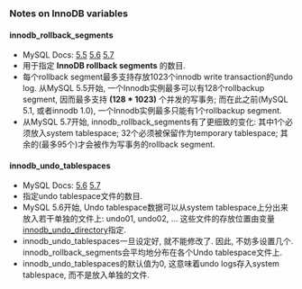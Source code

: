 
### Notes on InnoDB variables

#### innodb_rollback_segments		
- MySQL Docs: [5.5](https://dev.mysql.com/doc/refman/5.5/en/innodb-parameters.html#sysvar_innodb_rollback_segments) [5.6](https://dev.mysql.com/doc/refman/5.6/en/innodb-parameters.html#sysvar_innodb_rollback_segments) [5.7](https://dev.mysql.com/doc/refman/5.7/en/innodb-parameters.html#sysvar_innodb_rollback_segments)
- 用于指定 **InnoDB rollback segments** 的数目.
- 每个rollback segment最多支持存放1023个innodb write transaction的undo log. 从MySQL 5.5开始, 一个Innodb实例最多可以有128个rollbackup segment, 因而最多支持 **(128 * 1023)** 个并发的写事务; 而在此之前(MySQL 5.1, 或者innodb 1.0), 一个Innodb实例最多只能有1个rollbackup segment.
- 从MySQL 5.7开始, innodb_rollback_segments有了更细致的变化: 其中1个必须放入system tablespace; 32个必须被保留作为temporary tablespace; 其余的(最多95个)才会被作为写事务的rollback segment.

#### innodb_undo_tablespaces
- MySQL Docs: [5.6](https://dev.mysql.com/doc/refman/5.6/en/innodb-parameters.html#sysvar_innodb_undo_tablespaces) [5.7](https://dev.mysql.com/doc/refman/5.7/en/innodb-parameters.html#sysvar_innodb_undo_tablespaces)
- 指定undo tablespace文件的数目.
- MySQL 5.6开始, Undo tablespace数据可以从system tablespace上分出来放入若干单独的文件上: undo01, undo02, ... 这些文件的存放位置由变量[innodb_undo_directory](https://dev.mysql.com/doc/refman/5.6/en/innodb-parameters.html#sysvar_innodb_undo_directory)指定.
- innodb_undo_tablespaces一旦设定好, 就不能修改了. 因此, 不妨多设置几个. innodb_rollback_segments会平均地分布在各个Undo tablespace文件上.
- innodb_undo_tablespaces的默认值为0, 这意味着undo logs存入system tablespace, 而不是放入单独的文件.
